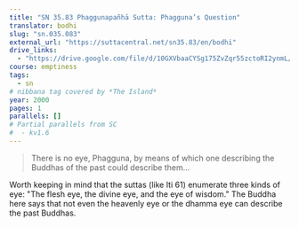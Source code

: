```yaml
---
title: "SN 35.83 Phaggunapañhā Sutta: Phagguna’s Question"
translator: bodhi
slug: "sn.035.083"
external_url: "https://suttacentral.net/sn35.83/en/bodhi"
drive_links:
  - "https://drive.google.com/file/d/10GXVbaaCYSg175ZvZqr55zctoRI2ynmL/view?usp=drivesdk"
course: emptiness
tags:
  - sn
# nibbana tag covered by *The Island*
year: 2000
pages: 1
parallels: []
# Partial parallels from SC
#  - kv1.6
---
```


> There is no eye, Phagguna, by means of which one describing the Buddhas of the past could describe them...

Worth keeping in mind that the suttas (like Iti 61) enumerate three kinds of eye: "The flesh eye, the divine eye, and the eye of wisdom."
The Buddha here says that not even the heavenly eye or the dhamma eye can describe the past Buddhas.
